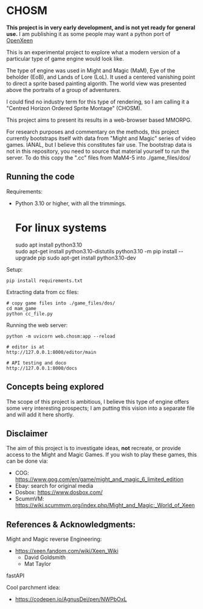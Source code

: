 # CHOSM

**This project is in very early development, and is not yet ready for general use.**
I am publishing it as some people may want a python port of [OpenXeen](https://github.com/busyDuckman/OpenXeen)

This is an experimental project to explore what a modern version of a particular
type of game engine would look like. 

The type of engine was used in Might and Magic (MaM), Eye of the beholder (EoB), 
and Lands of Lore (LoL). It used a centered vanishing point to direct a sprite 
based painting algorith. The world view was presented above the portraits of a 
group of adventurers. 

I could find no industry term for this type of rendering, so I am calling it 
a "Centred Horizon Ordered Sprite Montage" (CHOSM).

This project aims to present its results in a web-browser based MMORPG.

For research purposes and commentary on the methods, this project currently bootstraps
itself with data from "Might and Magic" series of video games. IANAL, but I believe this 
constitutes fair use. The bootstrap data is not in this repository, you need
to source that material yourself to run the server. To do this copy the
".cc" files from MaM4-5 into ./game_files/dos/

## Running the code

Requirements:
  - Python 3.10 or higher, with all the trimmings.  

    
    # For linux systems  
    sudo apt install python3.10  
    sudo apt-get install python3.10-distutils
    python3.10 -m pip install --upgrade pip
    sudo apt-get install python3.10-dev    

Setup:

    pip install requirements.txt

Extracting data from cc files:
    
    # copy game files into ./game_files/dos/
    cd mam_game
    python cc_file.py

Running the web server:

    python -m uvicorn web.chosm:app --reload
    
    # editor is at
    http://127.0.0.1:8000/editor/main

    # API testing and doco
    http://127.0.0.1:8000/docs

## Concepts being explored
The scope of this project is ambitious, I believe this type of engine offers
some very interesting prospects; I am putting this vision into a separate file
and will add it here shortly.

## Disclaimer
The aim of this project is to investigate ideas, **not** recreate, or provide
access to the Might and Magic Games. If you wish to play these games, this can be
done via:
  - COG: https://www.gog.com/en/game/might_and_magic_6_limited_edition
  - Ebay: search for original media
  - Dosbox: https://www.dosbox.com/
  - ScummVM: https://wiki.scummvm.org/index.php/Might_and_Magic:_World_of_Xeen


## References & Acknowledgments:
Might and Magic reverse Engineering:
  - https://xeen.fandom.com/wiki/Xeen_Wiki
    - David Goldsmith
    - Mat Taylor

fastAPI

Cool parchment idea:
  - https://codepen.io/AgnusDei/pen/NWPbOxL





